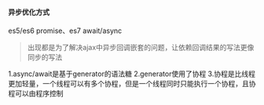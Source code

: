 #### 异步优化方式
es5/es6 promise、es7 await/async
> 出现都是为了解决ajax中异步回调嵌套的问题，让依赖回调结果的写法更像同步的写法

1.async/await是基于generator的语法糖
2.generator使用了协程
3.协程是比线程更加轻量，一个线程可以有多个协程，但是一个线程同时只能执行一个协程，且协程可以由程序控制

